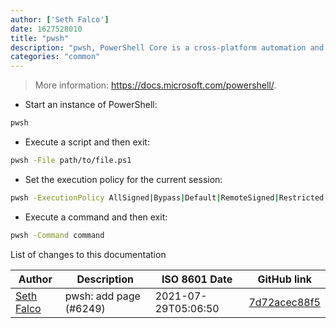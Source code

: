 ```yaml
---
author: ['Seth Falco']
date: 1627528010
title: "pwsh"
description: "pwsh, PowerShell Core is a cross-platform automation and configuration tool/framework."
categories: "common"
---
```

> More information: <https://docs.microsoft.com/powershell/>.

- Start an instance of PowerShell:

```bash
pwsh
```

- Execute a script and then exit:

```bash
pwsh -File path/to/file.ps1
```

- Set the execution policy for the current session:

```bash
pwsh -ExecutionPolicy AllSigned|Bypass|Default|RemoteSigned|Restricted|Undefined|Unrestricted
```

- Execute a command and then exit:

```bash
pwsh -Command command
```
List of changes to this documentation


Author | Description | ISO 8601 Date | GitHub link
------|-----|-----|-----
[Seth Falco](mailto:seth@falco.fun) | pwsh: add page (#6249) | 2021-07-29T05:06:50 | [7d72acec88f5](https://github.com/tldr-pages/tldr/commit/7d72acec88f5571bf02e1c071f3678b23c7da514)

